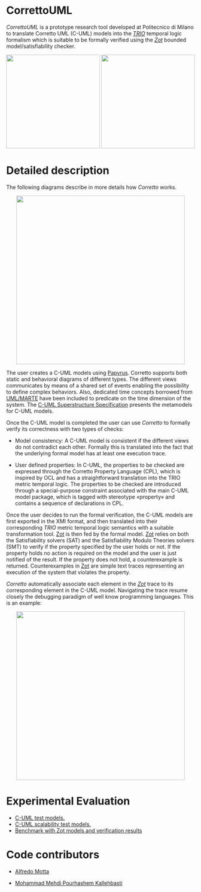 CorrettoUML
===========

_CorrettoUML_ is a prototype research tool developed at Politecnico di Milano to translate Corretto UML (C-UML) models into the <a href="http://risorse.dei.polimi.it/TRIO/">_TRIO_<a/> temporal logic formalism which is suitable to be formally verified using the <a href="https://github.com/fm-polimi/zot/">_Zot_<a/> bounded model/satisfiability checker. 

<center>
<img src="https://raw.githubusercontent.com/mottalrd/CorrettoUML/master/docs/images/Corretto_1.png" width="250"/> <img src="https://raw.githubusercontent.com/mottalrd/CorrettoUML/master/docs/images/Corretto_2.png" width="250"/>
</center>

Detailed description
===========

The following diagrams describe in more details how _Corretto_ works.
<center>
<img src="https://raw.githubusercontent.com/mottalrd/CorrettoUML/master/docs/images/mvf_overview1.png" width="450" />
</center>

The user creates a C-UML models using <a href="http://www.eclipse.org/papyrus/">Papyrus</a>. Corretto supports both static and behavioral diagrams of different types. The different views communicates by means of a shared set of events enabling the possibility to define complex behaviors. Also, dedicated time concepts borrowed from <a href="http://www.omgmarte.org/">UML/MARTE</a> have been included to predicate on the time dimension of the system. The <a href="https://github.com/mottalrd/corretto-uml/tree/master/docs/Metamodels.pdf">C-UML Superstructure Specification</a> presents the metamodels for C-UML models.

Once the C-UML model is completed the user can use _Corretto_ to formally verify its correctness with two types of checks:

* Model consistency: A C-UML model is consistent if the different views do not contradict each other. Formally this is translated into the fact that the underlying formal model has at least one execution trace. 

* User defined properties: In C-UML, the properties to be checked are expressed through the Corretto Property Language (CPL), which is inspired by OCL and has a straightforward translation into the TRIO metric temporal logic. The properties to be checked are introduced through a special-purpose constraint associated with the main C-UML model package, which is tagged with stereotype «property» and contains a sequence of declarations in CPL.

Once the user decides to run the formal verification, the C-UML models are first exported in the XMI format, and then translated into their corresponding _TRIO_ metric temporal logic semantics with a suitable transformation tool. <a href="https://github.com/fm-polimi/zot/">Zot<a/> is then fed by the formal model. <a href="https://github.com/fm-polimi/zot/">Zot<a/> relies on both the Satisfiability solvers (SAT) and the Satisfiability Modulo Theories solvers (SMT) to verify if the property specified by the user holds or not. If the property holds no action is required on the model and the user is just notified of the result. If the property does not hold, a counterexample is returned. Counterexamples in <a href="https://github.com/fm-polimi/zot/">Zot<a/> are simple text traces representing an execution of the system that violates the property.

_Corretto_ automatically associate each element in the <a href="https://github.com/fm-polimi/zot/">_Zot_<a/> trace to its corresponding element in the C-UML model. Navigating the trace resume closely the debugging paradigm of well know programming languages. This is an example:

<center>
<img src="https://raw.githubusercontent.com/mottalrd/CorrettoUML/master/docs/images/zotTraceability.png" width="450" />
</center>

Experimental Evaluation
===========
* <a href="https://github.com/mottalrd/corretto-uml/tree/master/org.correttouml.uml2zot/testmodels/">C-UML test models.</a>
* <a href="https://github.com/mottalrd/corretto-uml/tree/master/org.correttouml.uml2zot/test/org/correttouml/uml2zot/tests/scalability/">C-UML scalability test models.</a>
* <a href="https://github.com/mottalrd/corretto-uml/tree/master/docs/Benchmark/">Benchmark with Zot models and verification results</a>

Code contributors
===========

* <a href="http://www.alfredo.motta.name">Alfredo Motta</a>

* <a href="http://deepse.dei.polimi.it/person_details.php?id=39">Mohammad Mehdi Pourhashem Kallehbasti</a>

